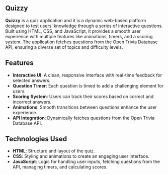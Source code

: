 ## Quizzy

**Quizzy** is a quiz application and it is a dynamic web-based platform designed to test users’ knowledge through a series of interactive questions. Built using HTML, CSS, and JavaScript, it provides a smooth user experience with multiple features like animations, timers, and a scoring system. The application fetches questions from the Open Trivia Database API, ensuring a diverse set of topics and difficulty levels.

## Features

- **Interactive UI**: A clean, responsive interface with real-time feedback for selected answers.
- **Question Timer**: Each question is timed to add a challenging element for users.
- **Scoring System**: Users can track their scores based on correct and incorrect answers.
- **Animations**: Smooth transitions between questions enhance the user experience.
- **API Integration**: Dynamically fetches questions from the Open Trivia Database API.

## Technologies Used

- **HTML**: Structure and layout of the quiz.
- **CSS**: Styling and animations to create an engaging user interface.
- **JavaScript**: Logic for handling user inputs, fetching questions from the API, managing timers, and calculating scores.

